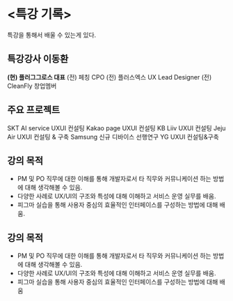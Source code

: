 # <특강 기록>
특강을 통해서 배울 수 있는게 있다.


## 특강강사 이동환
**(현) 플러그그로스 대표**
(전) 페칭 CPO
(전) 플러스엑스 UX Lead Designer
(전) CleanFly 창업멤버


## 주요 프로젝트
SKT AI service UXUI 컨설팅
Kakao page UXUI 컨설팅
KB Liiv UXUI 컨설팅
Jeju Air UXUI 컨설팅 & 구축
Samsung 신규 디바이스 선행연구
YG UXUI 컨설팅&구축


## 강의 목적
- PM 및 PO 직무에 대한 이해를 통해 개발자로서 타 직무와 커뮤니케이션 하는 방법에 대해 생각해볼 수 있음.
- 다양한 사례로 UX/UI의 구조와 특성에 대해 이해하고 서비스 운영 실무를 배움.
- 피그마 실습을 통해 사용자 중심의 효율적인 인터페이스를 구성하는 방법에 대해 배움.

## 강의 목적
- PM 및 PO 직무에 대한 이해를 통해 개발자로서 타 직무와 커뮤니케이션 하는 방법에 대해 생각해볼 수 있음.
- 다양한 사례로 UX/UI의 구조와 특성에 대해 이해하고 서비스 운영 실무를 배움.
- 피그마 실습을 통해 사용자 중심의 효율적인 인터페이스를 구성하는 방법에 대해 배움


